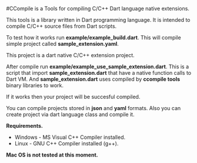 #CCompile is a Tools for compiling C/C++ Dart language native extensions.

This tools is a library written in Dart programming language.
It is intended to compile C/C++ source files from Dart scripts.

To test how it works run **example/example_build.dart**.
This will compile simple project called **sample_extension.yaml**.

This project is a dart native C/C++ extension project.

After compile run **example/example_use_sample_extension.dart**.
This is a script that import **sample_extension.dart** that have a native function calls to Dart VM.
And **sample_extension.dart** uses compiled by **ccompile tools** binary libraries to work.

If it works then your project will be succesful compiled.

You can compile projects stored in **json** and **yaml** formats.
Also you can create project via dart language class and compile it.

**Requirements.**

- Windows - MS Visual C++ Compiler installed.
- Linux - GNU C++ Compiler installed (g++).

**Mac OS is not tested at this moment.**